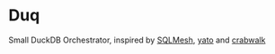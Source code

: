 # Duq

Small DuckDB Orchestrator, inspired by [SQLMesh], [yato] and [crabwalk]


[yato]: https://github.com/Bl3f/yato/releases
[SQLMesh]: https://github.com/TobikoData/sqlmesh
[crabwalk]: https://github.com/definite-app/crabwalk
